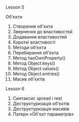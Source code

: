 Lesson 5

Об'єкти

1. Створення об'єкта
2. Звернення до властивостей 
3. Додавання властивостей
4. Короткі властивості
5. Методи об'єкта
6. Перебирання об'єкта
7. Метод hasOwnProperty()
8. Метод Object.keys()
9. Метод Object.values()
10. Метод Object.entries()
11. Масив об'єктів


Lesson 6

1. Синтаксис spread і rest
2. Деструктуризація об'єктів
3. Деструктуризація масивів
4. Патерн «Об'єкт параметрів»